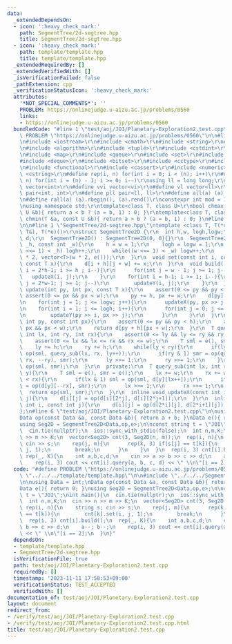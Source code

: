 ```yaml
---
data:
  _extendedDependsOn:
  - icon: ':heavy_check_mark:'
    path: SegmentTree/2d-segtree.hpp
    title: SegmentTree/2d-segtree.hpp
  - icon: ':heavy_check_mark:'
    path: template/template.hpp
    title: template/template.hpp
  _extendedRequiredBy: []
  _extendedVerifiedWith: []
  _isVerificationFailed: false
  _pathExtension: cpp
  _verificationStatusIcon: ':heavy_check_mark:'
  attributes:
    '*NOT_SPECIAL_COMMENTS*': ''
    PROBLEM: https://onlinejudge.u-aizu.ac.jp/problems/0560
    links:
    - https://onlinejudge.u-aizu.ac.jp/problems/0560
  bundledCode: "#line 1 \"test/aoj/JOI/Planetary-Exploration2.test.cpp\"\n#define\
    \ PROBLEM \"https://onlinejudge.u-aizu.ac.jp/problems/0560\"\n\n#line 1 \"template/template.hpp\"\
    \n#include <iostream>\r\n#include <cmath>\r\n#include <string>\r\n#include <vector>\r\
    \n#include <algorithm>\r\n#include <tuple>\r\n#include <cstdint>\r\n#include <cstdio>\r\
    \n#include <map>\r\n#include <queue>\r\n#include <set>\r\n#include <stack>\r\n\
    #include <deque>\r\n#include <bitset>\r\n#include <cctype>\r\n#include <climits>\r\
    \n#include <functional>\r\n#include <cassert>\r\n#include <numeric>\r\n#include\
    \ <cstring>\r\n#define rep(i, n) for(int i = 0; i < (n); i++)\r\n#define per(i,\
    \ n) for(int i = (n) - 1; i >= 0; i--)\r\nusing ll = long long;\r\n#define vi\
    \ vector<int>\r\n#define vvi vector<vi>\r\n#define vl vector<ll>\r\n#define pii\
    \ pair<int, int>\r\n#define pll pair<ll, ll>\r\n#define all(a) (a).begin(), (a).end()\r\
    \n#define rall(a) (a).rbegin(), (a).rend()\r\nconstexpr int mod = 1000000007;\r\
    \nusing namespace std;\r\ntemplate<class T, class U>\r\nbool chmax(T &a, const\
    \ U &b){ return a < b ? (a = b, 1) : 0; }\r\ntemplate<class T, class U>\r\nbool\
    \ chmin(T &a, const U &b){ return a > b ? (a = b, 1) : 0; }\n#line 4 \"test/aoj/JOI/Planetary-Exploration2.test.cpp\"\
    \n\n#line 1 \"SegmentTree/2d-segtree.hpp\"\ntemplate <class T, T(*op)(const T&,const\
    \ T&), T(*e)()>\r\nstruct SegmentTree2D {\r\n  int h,w, logh,logw;\r\n  vector<vector<T>>\
    \ d;\r\n  SegmentTree2D() : SegmentTree2D(0, 0){}\r\n  SegmentTree2D(const int\
    \ _h, const int _w){\r\n    h = w = 1;\r\n    logh = logw = 1;\r\n    while((h\
    \ <<= 1) < _h) logh++;\r\n    while((w <<= 1) < _w) logw++;\r\n    d.assign(h\
    \ * 2, vector<T>(w * 2, e()));\r\n  }\r\n  void set(const int i, const int j,\
    \ const T x){\r\n    d[i + h][j + w] += x;\r\n  }\r\n  void build(){\r\n    for(int\
    \ i = 2*h-1; i >= h ; i--){\r\n      for(int j = w - 1; j >= 1; j--)\r\n     \
    \   updateX(i, j);\r\n    }\r\n    for(int i = h-1; i >= 1; i--){\r\n      for(int\
    \ j = 2*w-1; j >= 1; j--)\r\n        updateY(i, j);\r\n    }\r\n  }\r\n  void\
    \ update(int py, int px, const T x){\r\n    assert(0 <= py && py < h);\r\n   \
    \ assert(0 <= px && px < w);\r\n    py += h, px += w;\r\n    d[py][px] += x;\r\
    \n    for(int j = 1; j <= logw; j++){\r\n      updateX(py, px >> j);\r\n    }\r\
    \n    for(int i = 1; i <= logh; i++){\r\n      for(int j = 0; j <= logw; j++){\r\
    \n        updateY(py >> i, px >> j);\r\n      }\r\n    }\r\n  }\r\n  T get(const\
    \ int py, const int px){\r\n    assert(0 <= py && py < h);\r\n    assert(0 <=\
    \ px && px < w);\r\n    return d[py + h][px + w];\r\n  }\r\n  T query(int ly,\
    \ int lx, int ry, int rx){\r\n    assert(0 <= ly && ly <= ry && ry <= h);\r\n\
    \    assert(0 <= lx && lx <= rx && rx <= w);\r\n    T sml = e(), smr = e();\r\n\
    \    ly += h;\r\n    ry += h;\r\n    while(ly < ry){\r\n      if(ly & 1) sml =\
    \ op(sml, query_sub(lx, rx, ly++));\r\n      if(ry & 1) smr = op(query_sub(lx,\
    \ rx, --ry), smr);\r\n      ly >>= 1;\r\n      ry >>= 1;\r\n    }\r\n    return\
    \ op(sml, smr);\r\n  }\r\n  private:\r\n  T query_sub(int lx, int rx, const int\
    \ y){\r\n    T sml = e(), smr = e();\r\n    lx += w;\r\n    rx += w;\r\n    while(lx\
    \ < rx){\r\n      if(lx & 1) sml = op(sml, d[y][lx++]);\r\n      if(rx & 1) smr\
    \ = op(d[y][--rx], smr);\r\n      lx >>= 1;\r\n      rx >>= 1;\r\n    }\r\n  \
    \  return op(sml, smr);\r\n  }\r\n  inline void updateX(const int i, const int\
    \ j){\r\n    d[i][j] = op(d[i][2*j], d[i][2*j+1]);\r\n  }\r\n  inline void updateY(const\
    \ int i, const int j){\r\n    d[i][j] = op(d[2*i][j], d[2*i+1][j]);\r\n  }\r\n\
    };\n#line 6 \"test/aoj/JOI/Planetary-Exploration2.test.cpp\"\n\nusing Data = int;\n\
    Data op(const Data &a, const Data &b){ return a + b; }\nData e(){ return 0; }\n\
    using Seg2D = SegmentTree2D<Data,op,e>;\n\nconst string t = \"JOI\";\nint main(){\n\
    \  cin.tie(nullptr);\n  ios::sync_with_stdio(false);\n  int n,m,K;\n  cin >> n\
    \ >> m >> K;\n  vector<Seg2D> cnt(3, Seg2D(n, m));\n  rep(i, n){\n    string s;\
    \ cin >> s;\n    rep(j, m){\n      rep(k, 3) if(s[j] == t[k]){\n        cnt[k].set(i,\
    \ j, 1);\n        break;\n      }\n    }\n  }\n  rep(i, 3) cnt[i].build();\n \
    \ rep(_, K){\n    int a,b,c,d;\n    cin >> a >> b >> c >> d;\n    a--; b--;\n\
    \    rep(i, 3) cout << cnt[i].query(a, b, c, d) << \" \\n\"[i == 2];\n  }\n}\n"
  code: "#define PROBLEM \"https://onlinejudge.u-aizu.ac.jp/problems/0560\"\n\n#include\
    \ \"../../../template/template.hpp\"\n\n#include \"../../../SegmentTree/2d-segtree.hpp\"\
    \n\nusing Data = int;\nData op(const Data &a, const Data &b){ return a + b; }\n\
    Data e(){ return 0; }\nusing Seg2D = SegmentTree2D<Data,op,e>;\n\nconst string\
    \ t = \"JOI\";\nint main(){\n  cin.tie(nullptr);\n  ios::sync_with_stdio(false);\n\
    \  int n,m,K;\n  cin >> n >> m >> K;\n  vector<Seg2D> cnt(3, Seg2D(n, m));\n \
    \ rep(i, n){\n    string s; cin >> s;\n    rep(j, m){\n      rep(k, 3) if(s[j]\
    \ == t[k]){\n        cnt[k].set(i, j, 1);\n        break;\n      }\n    }\n  }\n\
    \  rep(i, 3) cnt[i].build();\n  rep(_, K){\n    int a,b,c,d;\n    cin >> a >>\
    \ b >> c >> d;\n    a--; b--;\n    rep(i, 3) cout << cnt[i].query(a, b, c, d)\
    \ << \" \\n\"[i == 2];\n  }\n}"
  dependsOn:
  - template/template.hpp
  - SegmentTree/2d-segtree.hpp
  isVerificationFile: true
  path: test/aoj/JOI/Planetary-Exploration2.test.cpp
  requiredBy: []
  timestamp: '2023-11-11 17:58:53+09:00'
  verificationStatus: TEST_ACCEPTED
  verifiedWith: []
documentation_of: test/aoj/JOI/Planetary-Exploration2.test.cpp
layout: document
redirect_from:
- /verify/test/aoj/JOI/Planetary-Exploration2.test.cpp
- /verify/test/aoj/JOI/Planetary-Exploration2.test.cpp.html
title: test/aoj/JOI/Planetary-Exploration2.test.cpp
---
```

